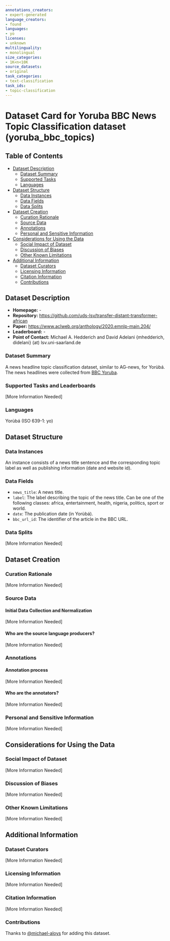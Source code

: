 ```yaml
---
annotations_creators:
- expert-generated
language_creators:
- found
languages:
- yo
licenses:
- unknown
multilinguality:
- monolingual
size_categories:
- 1K<n<10K
source_datasets:
- original
task_categories:
- text-classification
task_ids:
- topic-classification
---
```


# Dataset Card for Yoruba BBC News Topic Classification dataset (yoruba_bbc_topics)

## Table of Contents
- [Dataset Description](#dataset-description)
  - [Dataset Summary](#dataset-summary)
  - [Supported Tasks](#supported-tasks-and-leaderboards)
  - [Languages](#languages)
- [Dataset Structure](#dataset-structure)
  - [Data Instances](#data-instances)
  - [Data Fields](#data-instances)
  - [Data Splits](#data-instances)
- [Dataset Creation](#dataset-creation)
  - [Curation Rationale](#curation-rationale)
  - [Source Data](#source-data)
  - [Annotations](#annotations)
  - [Personal and Sensitive Information](#personal-and-sensitive-information)
- [Considerations for Using the Data](#considerations-for-using-the-data)
  - [Social Impact of Dataset](#social-impact-of-dataset)
  - [Discussion of Biases](#discussion-of-biases)
  - [Other Known Limitations](#other-known-limitations)
- [Additional Information](#additional-information)
  - [Dataset Curators](#dataset-curators)
  - [Licensing Information](#licensing-information)
  - [Citation Information](#citation-information)
  - [Contributions](#contributions)

## Dataset Description

- **Homepage:** -
- **Repository:** https://github.com/uds-lsv/transfer-distant-transformer-african
- **Paper:** https://www.aclweb.org/anthology/2020.emnlp-main.204/
- **Leaderboard:** -
- **Point of Contact:** Michael A. Hedderich and David Adelani 
{mhedderich, didelani} (at) lsv.uni-saarland.de

### Dataset Summary

A news headline topic classification dataset, similar to AG-news, for Yorùbá. The news headlines were collected from [BBC Yoruba](https://www.bbc.com/yoruba).

### Supported Tasks and Leaderboards

[More Information Needed]

### Languages

Yorùbá (ISO 639-1: yo)

## Dataset Structure

### Data Instances

An instance consists of a news title sentence and the corresponding topic label as well as publishing information (date and website id).

### Data Fields

- `news_title`: A news title.
- `label`: The label describing the topic of the news title. Can be one of the following classes: africa, entertainment, health, nigeria, politics, sport or world.
- `date`: The publication date (in Yorùbá).
- `bbc_url_id`: The identifier of the article in the BBC URL.

### Data Splits

[More Information Needed]

## Dataset Creation

### Curation Rationale

[More Information Needed]

### Source Data

#### Initial Data Collection and Normalization

[More Information Needed]

#### Who are the source language producers?

[More Information Needed]

### Annotations

#### Annotation process

[More Information Needed]

#### Who are the annotators?

[More Information Needed]

### Personal and Sensitive Information

[More Information Needed]

## Considerations for Using the Data

### Social Impact of Dataset

[More Information Needed]

### Discussion of Biases

[More Information Needed]

### Other Known Limitations

[More Information Needed]

## Additional Information

### Dataset Curators

[More Information Needed]

### Licensing Information

[More Information Needed]

### Citation Information

[More Information Needed]


### Contributions

Thanks to [@michael-aloys](https://github.com/michael-aloys) for adding this dataset.
